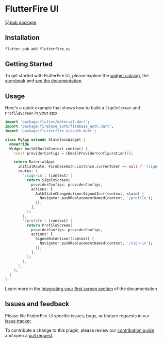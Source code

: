 # FlutterFire UI

[![pub package](https://img.shields.io/pub/v/flutterfire_ui.svg)](https://pub.dev/packages/flutterfire_ui)

## Installation

```sh
flutter pub add flutterfire_ui
```

## Getting Started

To get started with FlutterFire UI, please
explore the [widget catalog](https://firebase.flutter.dev/docs/ui/widgets), the [storybook](https://flutterfire-ui.web.app/#/) and [see the documentation](https://firebase.flutter.dev/docs/ui/overview).

## Usage

Here's a quick example that shows how to build a `SignInScreen` and `ProfileScreen` in your app

```dart
import 'package:flutter/material.dart';
import 'package:firebase_auth/firebase_auth.dart';
import 'package:flutterfire_ui/auth.dart';

class MyApp extends StatelessWidget {
  @override
  Widget build(BuildContext context) {
    const providerConfigs = [EmailProviderConfiguration()];

    return MaterialApp(
      initialRoute: FirebaseAuth.instance.currentUser == null ? '/sign-in' : '/profile',
      routes: {
        '/sign-in': (context) {
          return SignInScreen(
            providerConfigs: providerConfigs,
            actions: [
              AuthStateChangeAction<SignedIn>((context, state) {
                Navigator.pushReplacementNamed(context, '/profile');
              }),
            ],
          );
        },
        '/profile': (context) {
          return ProfileScreen(
            providerConfigs: providerConfigs,
            actions: [
              SignedOutAction((context) {
                Navigator.pushReplacementNamed(context, '/sign-in');
              }),
            ],
          );
        },
      },
    );
  }
}
```

Learn more in the [Integrating your first screen section](https://firebase.flutter.dev/docs/ui/auth/integrating-your-first-screen) of the documentation

## Issues and feedback

Please file FlutterFire UI specific issues, bugs, or feature requests in our [issue tracker](https://github.com/FirebaseExtended/flutterfire/issues/new).

To contribute a change to this plugin,
please review our [contribution guide](https://github.com/FirebaseExtended/flutterfire/blob/master/CONTRIBUTING.md)
and open a [pull request](https://github.com/FirebaseExtended/flutterfire/pulls).
